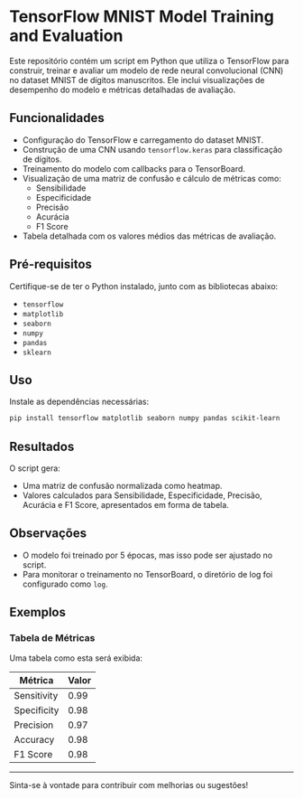 
# TensorFlow MNIST Model Training and Evaluation

Este repositório contém um script em Python que utiliza o TensorFlow para construir, treinar e avaliar um modelo de rede neural convolucional (CNN) no dataset MNIST de dígitos manuscritos. Ele inclui visualizações de desempenho do modelo e métricas detalhadas de avaliação.

## Funcionalidades

- Configuração do TensorFlow e carregamento do dataset MNIST.
- Construção de uma CNN usando `tensorflow.keras` para classificação de dígitos.
- Treinamento do modelo com callbacks para o TensorBoard.
- Visualização de uma matriz de confusão e cálculo de métricas como:
  - Sensibilidade
  - Especificidade
  - Precisão
  - Acurácia
  - F1 Score
- Tabela detalhada com os valores médios das métricas de avaliação.

## Pré-requisitos

Certifique-se de ter o Python instalado, junto com as bibliotecas abaixo:
- `tensorflow`
- `matplotlib`
- `seaborn`
- `numpy`
- `pandas`
- `sklearn`

## Uso
Instale as dependências necessárias:
   ```bash
   pip install tensorflow matplotlib seaborn numpy pandas scikit-learn
   ```

## Resultados

O script gera:
- Uma matriz de confusão normalizada como heatmap.
- Valores calculados para Sensibilidade, Especificidade, Precisão, Acurácia e F1 Score, apresentados em forma de tabela.

## Observações

- O modelo foi treinado por 5 épocas, mas isso pode ser ajustado no script.
- Para monitorar o treinamento no TensorBoard, o diretório de log foi configurado como `log`.

## Exemplos

### Tabela de Métricas
Uma tabela como esta será exibida:

| Métrica      | Valor |
|--------------|-------|
| Sensitivity  | 0.99  |
| Specificity  | 0.98  |
| Precision    | 0.97  |
| Accuracy     | 0.98  |
| F1 Score     | 0.98  |

---

Sinta-se à vontade para contribuir com melhorias ou sugestões!

```
